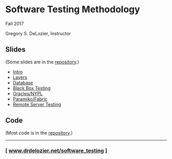 Software Testing Methodology
============================

Fall 2017

Gregory S. DeLozier, Instructor


Slides
------

(Some slides are in the [repository]().)

* [Intro](slide/lecture_testing_intro)
* [Layers](slides/lecture_testing_layers)
* [Database](slides/lecture_testing_database.md)
* [Black Box Testing](slides/lecture_testing_bbst_etc)
* [Oracles/NYPL](slides/lecture_testing_oracle_nypl)
* [Paramiko/Fabric](slides/lecture_10-paramiko-and-fabric.pdf)
* [Remote Server Testing](slides/slides__remote_server_testing)


Code
----

(Most code is in the [repository]().)




---
### [ www.drdelozier.net/software_testing ]

